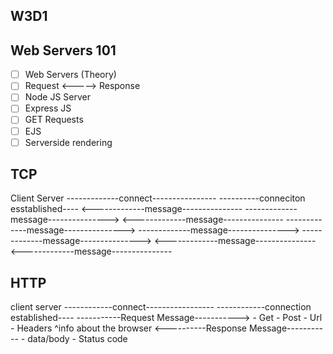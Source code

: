 ## W3D1

## Web Servers 101

- [ ] Web Servers (Theory)
- [ ] Request <-----> Response
- [ ] Node JS Server
- [ ] Express JS
- [ ] GET Requests
- [ ] EJS
- [ ] Serverside rendering

## TCP

Client Server
-------------connect----------------
----------conneciton esstablished----
<-------------message---------------
-------------message--------------->
<-------------message---------------
-------------message--------------->
-------------message--------------->
-------------message--------------->
<-------------message---------------
<-------------message---------------

## HTTP

client server
------------connect-----------------
------------connection established----
-----------Request Message-----------> - Get - Post - Url - Headers
^info about the browser
<----------Response Message----------- - data/body - Status code
